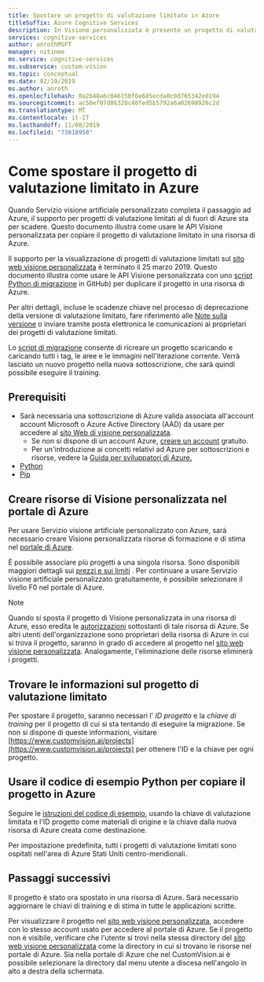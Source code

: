 ```yaml
---
title: Spostare un progetto di valutazione limitato in Azure
titleSuffix: Azure Cognitive Services
description: In Visione personalizzata è presente un progetto di valutazione limitato? Questo articolo illustra come spostarlo in Azure con uno script di migrazione.
services: cognitive-services
author: anrothMSFT
manager: nitinme
ms.service: cognitive-services
ms.subservice: custom-vision
ms.topic: conceptual
ms.date: 02/19/2019
ms.author: anroth
ms.openlocfilehash: 0a2b48a6c046150f6e685ecda0c0d765342e0194
ms.sourcegitcommit: ac56ef07d86328c40fed5b5792a6a02698926c2d
ms.translationtype: MT
ms.contentlocale: it-IT
ms.lasthandoff: 11/08/2019
ms.locfileid: "73818958"
---
```

# <a name="how-to-move-your-limited-trial-project-to-azure"></a>Come spostare il progetto di valutazione limitato in Azure

Quando Servizio visione artificiale personalizzato completa il passaggio ad Azure, il supporto per progetti di valutazione limitati al di fuori di Azure sta per scadere. Questo documento illustra come usare le API Visione personalizzata per copiare il progetto di valutazione limitato in una risorsa di Azure.

Il supporto per la visualizzazione di progetti di valutazione limitati sul [sito web visione personalizzata](https://customvision.ai) è terminato il 25 marzo 2019. Questo documento illustra come usare le API Visione personalizzata con uno [script Python di migrazione](https://github.com/Azure-Samples/custom-vision-move-project) in GitHub) per duplicare il progetto in una risorsa di Azure.

Per altri dettagli, incluse le scadenze chiave nel processo di deprecazione della versione di valutazione limitato, fare riferimento alle [Note sulla versione](https://docs.microsoft.com/azure/cognitive-services/custom-vision-service/release-notes#february-25-2019) o inviare tramite posta elettronica le comunicazioni ai proprietari dei progetti di valutazione limitati.

Lo [script di migrazione](https://github.com/Azure-Samples/custom-vision-move-project) consente di ricreare un progetto scaricando e caricando tutti i tag, le aree e le immagini nell'iterazione corrente. Verrà lasciato un nuovo progetto nella nuova sottoscrizione, che sarà quindi possibile eseguire il training.

## <a name="prerequisites"></a>Prerequisiti

- Sarà necessaria una sottoscrizione di Azure valida associata all'account account Microsoft o Azure Active Directory (AAD) da usare per accedere al [sito Web di visione personalizzata](https://customvision.ai). 
    - Se non si dispone di un account Azure, [creare un account](https://azure.microsoft.com/free/) gratuito.
    - Per un'introduzione ai concetti relativi ad Azure per sottoscrizioni e risorse, vedere la [Guida per sviluppatori di Azure.](https://docs.microsoft.com/azure/guides/developer/azure-developer-guide#manage-your-subscriptions)
-  [Python](https://www.python.org/downloads/)
- [Pip](https://pip.pypa.io/en/stable/installing/)

## <a name="create-custom-vision-resources-in-the-azure-portal"></a>Creare risorse di Visione personalizzata nel portale di Azure

Per usare Servizio visione artificiale personalizzato con Azure, sarà necessario creare Visione personalizzata risorse di formazione e di stima nel [portale di Azure](https://portal.azure.com/?microsoft_azure_marketplace_ItemHideKey=microsoft_azure_cognitiveservices_customvision#create/Microsoft.CognitiveServicesCustomVision). 

È possibile associare più progetti a una singola risorsa. Sono disponibili maggiori dettagli sui [prezzi e sui limiti](https://docs.microsoft.com/azure/cognitive-services/custom-vision-service/limits-and-quotas) . Per continuare a usare Servizio visione artificiale personalizzato gratuitamente, è possibile selezionare il livello F0 nel portale di Azure. 

> [!NOTE]
> Quando si sposta il progetto di Visione personalizzata in una risorsa di Azure, esso eredita le [autorizzazioni]( https://docs.microsoft.com/azure/role-based-access-control/role-assignments-portal) sottostanti di tale risorsa di Azure. Se altri utenti dell'organizzazione sono proprietari della risorsa di Azure in cui si trova il progetto, saranno in grado di accedere al progetto nel [sito web visione personalizzata](https://customvision.ai). Analogamente, l'eliminazione delle risorse eliminerà i progetti.  

## <a name="find-your-limited-trial-project-information"></a>Trovare le informazioni sul progetto di valutazione limitato

Per spostare il progetto, saranno necessari l' _ID progetto_ e la _chiave di training_ per il progetto di cui si sta tentando di eseguire la migrazione. Se non si dispone di queste informazioni, visitare [https://www.customvision.ai/projects](https://www.customvision.ai/projects) per ottenere l'ID e la chiave per ogni progetto. 

## <a name="use-the-python-sample-code-to-copy-your-project-to-azure"></a>Usare il codice di esempio Python per copiare il progetto in Azure

Seguire le [istruzioni del codice di esempio](https://github.com/Azure-Samples/custom-vision-move-project), usando la chiave di valutazione limitata e l'ID progetto come materiali di origine e la chiave dalla nuova risorsa di Azure creata come destinazione.

Per impostazione predefinita, tutti i progetti di valutazione limitati sono ospitati nell'area di Azure Stati Uniti centro-meridionali.

## <a name="next-steps"></a>Passaggi successivi

Il progetto è stato ora spostato in una risorsa di Azure. Sarà necessario aggiornare le chiavi di training e di stima in tutte le applicazioni scritte.

Per visualizzare il progetto nel [sito web visione personalizzata](https://customvision.ai), accedere con lo stesso account usato per accedere al portale di Azure. Se il progetto non è visibile, verificare che l'utente si trovi nella stessa directory del [sito web visione personalizzata](https://customvision.ai) come la directory in cui si trovano le risorse nel portale di Azure. Sia nella portale di Azure che nel CustomVision.ai è possibile selezionare la directory dal menu utente a discesa nell'angolo in alto a destra della schermata.